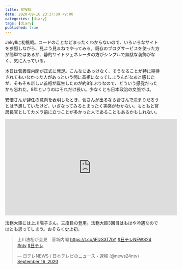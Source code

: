 ```yaml
---
title: 初投稿
date: 2020-09-16 23:37:00 +9:00
categories: [diary]
tags: [diary]
published: true
---
```


Jekyllに初挑戦。コードのことなどまったくわからないので、いろいろなサイトを参照しながら、見よう見まねでやってみる。既存のブログサービスを使った方が簡単ではあるが、静的サイトジェネレータの方がシンプルで無駄な装飾がなく、気に入っている。

本日は菅義偉内閣が正式に発足。こんなにあっけなく、そうなることが特に期待されてもいなかった人があっという間に首相になってしまうんだなあと感じたが、そもそも新しい首相が誕生したのが約8年ぶりなので、どういう感覚だったかも忘れた。8年というのはそれだけ長い。少なくとも日本政治の文脈では。

安倍さんが辞任の意向を表明したとき、菅さんが出るなら菅さんで決まりだろうとは予想していたけど、いざなってみるとまったく実感がわかない。もともと官房長官としてカメラ前に立つことが多かった人であることもあるかもしれない。

<iframe width="560" height="315" src="https://www.youtube.com/embed/hH5etGIeMl4" frameborder="0" allow="accelerometer; autoplay; clipboard-write; encrypted-media; gyroscope; picture-in-picture" allowfullscreen></iframe>

法務大臣には上川陽子さん。三度目の登用。法務大臣3回目はもはや冷遇なのではとも思ってしまう。おそらく史上初。

<blockquote class="twitter-tweet"><p lang="ja" dir="ltr">上川法相が会見　菅新内閣 <a href="https://t.co/iFIzS3T7bY">https://t.co/iFIzS3T7bY</a> <a href="https://twitter.com/hashtag/%E6%97%A5%E3%83%86%E3%83%ACNEWS24?src=hash&amp;ref_src=twsrc%5Etfw">#日テレNEWS24</a> <a href="https://twitter.com/hashtag/ntv?src=hash&amp;ref_src=twsrc%5Etfw">#ntv</a> <a href="https://twitter.com/hashtag/%E6%97%A5%E3%83%86%E3%83%AC?src=hash&amp;ref_src=twsrc%5Etfw">#日テレ</a></p>&mdash; 日テレNEWS / 日本テレビのニュース・速報 (@news24ntv) <a href="https://twitter.com/news24ntv/status/1306247851429654536?ref_src=twsrc%5Etfw">September 16, 2020</a></blockquote> <script async src="https://platform.twitter.com/widgets.js" charset="utf-8"></script>
